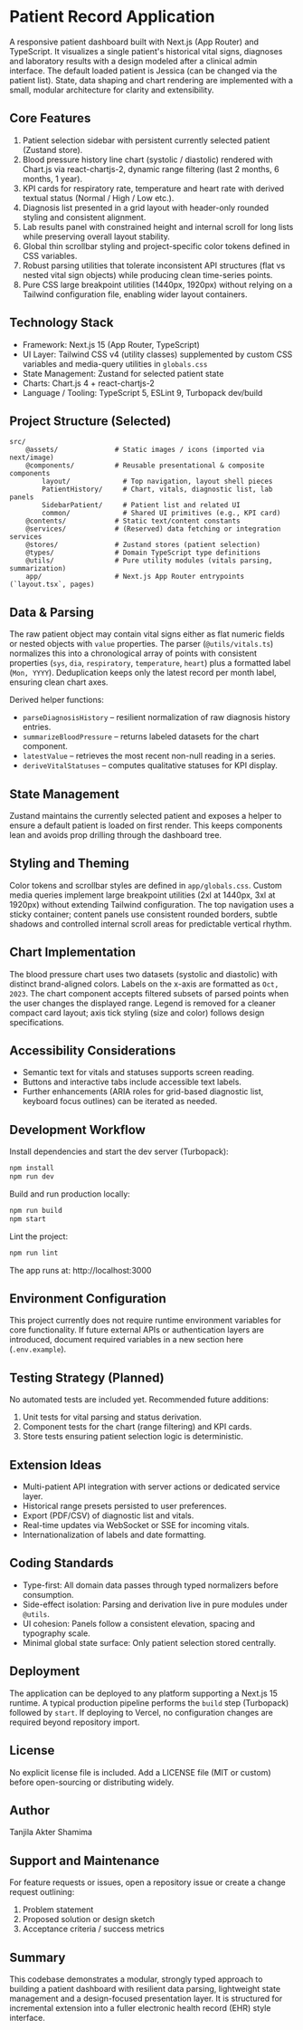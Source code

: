# Patient Record Application

A responsive patient dashboard built with Next.js (App Router) and TypeScript. It visualizes a single patient's historical vital signs, diagnoses and laboratory results with a design modeled after a clinical admin interface. The default loaded patient is Jessica (can be changed via the patient list). State, data shaping and chart rendering are implemented with a small, modular architecture for clarity and extensibility.

## Core Features

1. Patient selection sidebar with persistent currently selected patient (Zustand store).
2. Blood pressure history line chart (systolic / diastolic) rendered with Chart.js via react-chartjs-2, dynamic range filtering (last 2 months, 6 months, 1 year).
3. KPI cards for respiratory rate, temperature and heart rate with derived textual status (Normal / High / Low etc.).
4. Diagnosis list presented in a grid layout with header-only rounded styling and consistent alignment.
5. Lab results panel with constrained height and internal scroll for long lists while preserving overall layout stability.
6. Global thin scrollbar styling and project-specific color tokens defined in CSS variables.
7. Robust parsing utilities that tolerate inconsistent API structures (flat vs nested vital sign objects) while producing clean time-series points.
8. Pure CSS large breakpoint utilities (1440px, 1920px) without relying on a Tailwind configuration file, enabling wider layout containers.

## Technology Stack

- Framework: Next.js 15 (App Router, TypeScript)
- UI Layer: Tailwind CSS v4 (utility classes) supplemented by custom CSS variables and media-query utilities in `globals.css`
- State Management: Zustand for selected patient state
- Charts: Chart.js 4 + react-chartjs-2
- Language / Tooling: TypeScript 5, ESLint 9, Turbopack dev/build

## Project Structure (Selected)

```
src/
	@assets/              # Static images / icons (imported via next/image)
	@components/          # Reusable presentational & composite components
		layout/             # Top navigation, layout shell pieces
		PatientHistory/     # Chart, vitals, diagnostic list, lab panels
		SidebarPatient/     # Patient list and related UI
		common/             # Shared UI primitives (e.g., KPI card)
	@contents/            # Static text/content constants
	@services/            # (Reserved) data fetching or integration services
	@stores/              # Zustand stores (patient selection)
	@types/               # Domain TypeScript type definitions
	@utils/               # Pure utility modules (vitals parsing, summarization)
	app/                  # Next.js App Router entrypoints (`layout.tsx`, pages)
```

## Data & Parsing

The raw patient object may contain vital signs either as flat numeric fields or nested objects with `value` properties. The parser (`@utils/vitals.ts`) normalizes this into a chronological array of points with consistent properties (`sys`, `dia`, `respiratory`, `temperature`, `heart`) plus a formatted label (`Mon, YYYY`). Deduplication keeps only the latest record per month label, ensuring clean chart axes.

Derived helper functions:

- `parseDiagnosisHistory` – resilient normalization of raw diagnosis history entries.
- `summarizeBloodPressure` – returns labeled datasets for the chart component.
- `latestValue` – retrieves the most recent non-null reading in a series.
- `deriveVitalStatuses` – computes qualitative statuses for KPI display.

## State Management

Zustand maintains the currently selected patient and exposes a helper to ensure a default patient is loaded on first render. This keeps components lean and avoids prop drilling through the dashboard tree.

## Styling and Theming

Color tokens and scrollbar styles are defined in `app/globals.css`. Custom media queries implement large breakpoint utilities (2xl at 1440px, 3xl at 1920px) without extending Tailwind configuration. The top navigation uses a sticky container; content panels use consistent rounded borders, subtle shadows and controlled internal scroll areas for predictable vertical rhythm.

## Chart Implementation

The blood pressure chart uses two datasets (systolic and diastolic) with distinct brand-aligned colors. Labels on the x-axis are formatted as `Oct, 2023`. The chart component accepts filtered subsets of parsed points when the user changes the displayed range. Legend is removed for a cleaner compact card layout; axis tick styling (size and color) follows design specifications.

## Accessibility Considerations

- Semantic text for vitals and statuses supports screen reading.
- Buttons and interactive tabs include accessible text labels.
- Further enhancements (ARIA roles for grid-based diagnostic list, keyboard focus outlines) can be iterated as needed.

## Development Workflow

Install dependencies and start the dev server (Turbopack):

```bash
npm install
npm run dev
```

Build and run production locally:

```bash
npm run build
npm start
```

Lint the project:

```bash
npm run lint
```

The app runs at: http://localhost:3000

## Environment Configuration

This project currently does not require runtime environment variables for core functionality. If future external APIs or authentication layers are introduced, document required variables in a new section here (`.env.example`).

## Testing Strategy (Planned)

No automated tests are included yet. Recommended future additions:

1. Unit tests for vital parsing and status derivation.
2. Component tests for the chart (range filtering) and KPI cards.
3. Store tests ensuring patient selection logic is deterministic.

## Extension Ideas

- Multi-patient API integration with server actions or dedicated service layer.
- Historical range presets persisted to user preferences.
- Export (PDF/CSV) of diagnostic list and vitals.
- Real-time updates via WebSocket or SSE for incoming vitals.
- Internationalization of labels and date formatting.

## Coding Standards

- Type-first: All domain data passes through typed normalizers before consumption.
- Side-effect isolation: Parsing and derivation live in pure modules under `@utils`.
- UI cohesion: Panels follow a consistent elevation, spacing and typography scale.
- Minimal global state surface: Only patient selection stored centrally.

## Deployment

The application can be deployed to any platform supporting a Next.js 15 runtime. A typical production pipeline performs the `build` step (Turbopack) followed by `start`. If deploying to Vercel, no configuration changes are required beyond repository import.

## License

No explicit license file is included. Add a LICENSE file (MIT or custom) before open-sourcing or distributing widely.

## Author

Tanjila Akter Shamima

## Support and Maintenance

For feature requests or issues, open a repository issue or create a change request outlining:

1. Problem statement
2. Proposed solution or design sketch
3. Acceptance criteria / success metrics

## Summary

This codebase demonstrates a modular, strongly typed approach to building a patient dashboard with resilient data parsing, lightweight state management and a design-focused presentation layer. It is structured for incremental extension into a fuller electronic health record (EHR) style interface.
